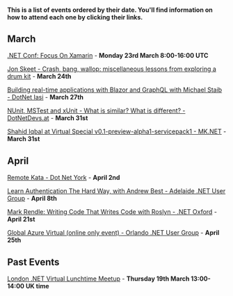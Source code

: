 #### This is a list of events ordered by their date. You'll find information on how to attend each one by clicking their links.

## March

[.NET Conf: Focus On Xamarin](https://devblogs.microsoft.com/xamarin/xamarin-conf-one-week-away) - **Monday 23rd March 8:00-16:00 UTC**

[Jon Skeet - Crash, bang, wallop: miscellaneous lessons from exploring a drum kit](https://www.meetup.com/Birmingham-DotNet-And-Xamarin-User-Group/events/263970470/) - **March 24th**

[Building real-time applications with Blazor and GraphQL with Michael Staib - DotNet Iasi](https://www.meetup.com/DotNetIasi/events/269455344/) - **March 27th**

[NUnit, MSTest and xUnit - What is similar? What is different? - DotNetDevs.at](https://www.meetup.com/dotnet-austria/events/269280721/) - **March 31st**

[Shahid Iqbal at Virtual Special v0.1-preview-alpha1-servicepack1 - MK.NET](https://t.co/oF88oTlOB1?amp=1) - **March 31st**

## April
[Remote Kata - Dot Net York](https://www.meetup.com/dotnetYork/events/269346476/) - **April 2nd**

[Learn Authentication The Hard Way, with Andrew Best - Adelaide .NET User Group](https://www.meetup.com/en-AU/Adelaide-dotNET/events/269471859/) - **April 8th**

[Mark Rendle: Writing Code That Writes Code with Roslyn - .NET Oxford](https://www.meetup.com/dotnetoxford/events/269032612/) - **April 21st**

[Global Azure Virtual (online only event) - Orlando .NET User Group](https://www.meetup.com/ONETUG/events/267816898) - **April 25th**

## Past Events

[London .NET Virtual Lunchtime Meetup](https://t.co/NlrEmakC6G?amp=1) - **Thursday 19th March 13:00-14:00 UK time**
